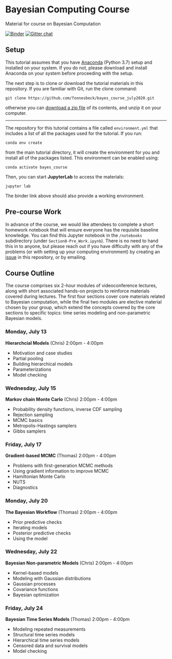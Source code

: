 # Bayesian Computing Course

Material for course on Bayesian Computation

[![Binder](https://mybinder.org/badge_logo.svg)](https://mybinder.org/v2/gh/fonnesbeck/bayes_course_july2020/master) [![Gitter chat](https://badges.gitter.im/gitterHQ/gitter.png)](https://gitter.im/bayes_course_july2020/community)

## Setup

This tutorial assumes that you have [Anaconda](https://www.anaconda.com/products/individual#download-section) (Python 3.7) setup and installed on your system. If you do not, please download and install Anaconda on your system before proceeding with the setup.

The next step is to clone or download the tutorial materials in this repository. If you are familiar with Git, run the clone command:

    git clone https://github.com/fonnesbeck/bayes_course_july2020.git

otherwise you can [download a zip file](https://github.com/fonnesbeck/bayes_course_july2020/archive/master.zip) of its contents, and unzip it on your computer.
***
The repository for this tutorial contains a file called `environment.yml` that includes a list of all the packages used for the tutorial. If you run:

    conda env create

from the main tutorial directory, it will create the environment for you and install all of the packages listed. This environment can be enabled using:

    conda activate bayes_course

Then, you can start **JupyterLab** to access the materials:

    jupyter lab

The binder link above should also provide a working environment.

## Pre-course Work

In advance of the course, we would like attendees to complete a short homework notebook that will ensure everyone has the requisite baseline knowledge. You can find this Jupyter notebook in the `/notebooks` subdirectory (under `Section0-Pre_Work.ipynb`). There is no need to hand this in to anyone, but please reach out if you have difficulty with any of the problems (or with setting up your computing environment) by creating an [issue](https://github.com/fonnesbeck/bayes_course_july2020/issues) in this repository, or by emailing.

## Course Outline

The course comprises six 2-hour modules of videoconference lectures, along with short associated hands-on projects to reinforce materials covered during lectures. The first four sections cover core materials related to Bayesian computation, while the final two modules are elective material chosen by your group, which extend the concepts covered by the core sections to specific topics: time series modeling and non-parametric Bayesian models.

### Monday, July 13

**Hierarchcial Models** (Chris) 2:00pm - 4:00pm
- Motivation and case studies
- Partial pooling
- Building hierarchical models
- Parameterizations
- Model checking

### Wednesday, July 15

**Markov chain Monte Carlo** (Chris) 2:00pm - 4:00pm
- Probability density functions, inverse CDF sampling
- Rejection sampling
- MCMC basics
- Metropolis-Hastings samplers
- Gibbs samplers

### Friday, July 17

**Gradient-based MCMC** (Thomas) 2:00pm - 4:00pm
- Problems with first-generation MCMC methods
- Using gradient information to improve MCMC
- Hamiltonian Monte Carlo
- NUTS
- Diagnostics


### Monday, July 20

**The Bayesian Workflow** (Thomas) 2:00pm - 4:00pm
- Prior predictive checks
- Iterating models
- Posterior predictive checks
- Using the model

### Wednesday, July 22

**Bayesian Non-parametric Models** (Chris) 2:00pm - 4:00pm
- Kernel-based models
- Modeling with Gaussian distributions
- Gaussian processes
- Covariance functions
- Bayesian optimization

### Friday, July 24

**Bayesian Time Series Models** (Thomas) 2:00pm - 4:00pm
- Modeling repeated measurements
- Structural time series models
- Hierarchical time series models
- Censored data and survival models
- Model checking
